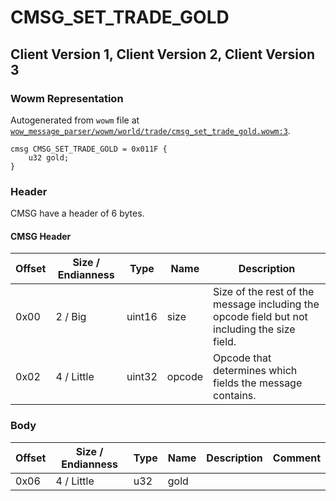 # CMSG_SET_TRADE_GOLD

## Client Version 1, Client Version 2, Client Version 3

### Wowm Representation

Autogenerated from `wowm` file at [`wow_message_parser/wowm/world/trade/cmsg_set_trade_gold.wowm:3`](https://github.com/gtker/wow_messages/tree/main/wow_message_parser/wowm/world/trade/cmsg_set_trade_gold.wowm#L3).
```rust,ignore
cmsg CMSG_SET_TRADE_GOLD = 0x011F {
    u32 gold;
}
```
### Header

CMSG have a header of 6 bytes.

#### CMSG Header

| Offset | Size / Endianness | Type   | Name   | Description |
| ------ | ----------------- | ------ | ------ | ----------- |
| 0x00   | 2 / Big           | uint16 | size   | Size of the rest of the message including the opcode field but not including the size field.|
| 0x02   | 4 / Little        | uint32 | opcode | Opcode that determines which fields the message contains.|

### Body

| Offset | Size / Endianness | Type | Name | Description | Comment |
| ------ | ----------------- | ---- | ---- | ----------- | ------- |
| 0x06 | 4 / Little | u32 | gold |  |  |

